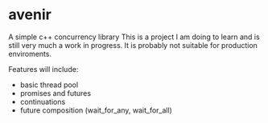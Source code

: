 # avenir
A simple c++ concurrency library
This is a project I am doing to learn and is still very much a work in progress. It is probably not suitable for production enviroments.

Features will include:

* basic thread pool
* promises and futures
* continuations
* future composition (wait_for_any, wait_for_all)
